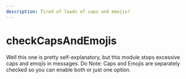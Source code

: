 ```yaml
---
description: Tired of loads of caps and emojis?
---
```


# checkCapsAndEmojis

Well this one is pretty self-explanatory, but this module stops excessive caps and emojis in messages. Do Note: Caps and Emojis are separately checked so you can enable both or just one option.
